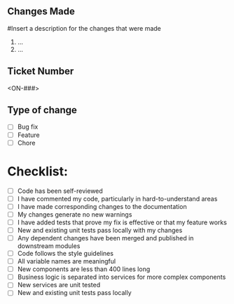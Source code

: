 ## Changes Made
#Insert a description for the changes that were made
1. ...
2. ...

## Ticket Number
<ON-###>

## Type of change
- [ ] Bug fix
- [ ] Feature
- [ ] Chore

# Checklist:

- [ ] Code has been self-reviewed
- [ ] I have commented my code, particularly in hard-to-understand areas
- [ ] I have made corresponding changes to the documentation
- [ ] My changes generate no new warnings
- [ ] I have added tests that prove my fix is effective or that my feature works
- [ ] New and existing unit tests pass locally with my changes
- [ ] Any dependent changes have been merged and published in downstream modules
- [ ] Code follows the style guidelines
- [ ] All variable names are meaningful
- [ ] New components are less than 400 lines long
- [ ] Business logic is separated into services for more complex components
- [ ] New services are unit tested
- [ ] New and existing unit tests pass locally
